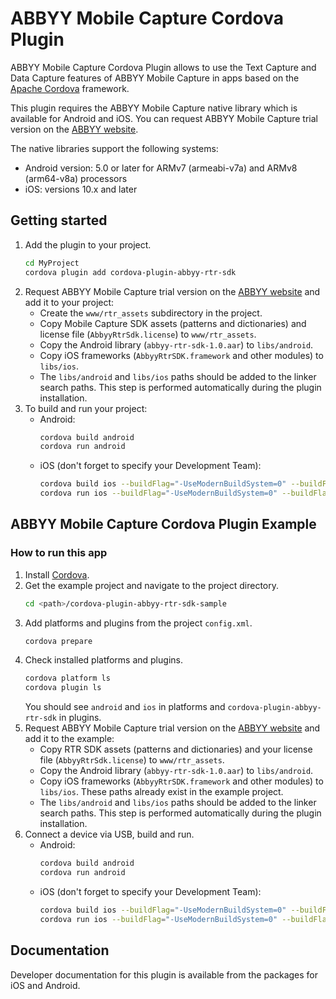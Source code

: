 # ABBYY Mobile Capture Cordova Plugin

ABBYY Mobile Capture Cordova Plugin allows to use the Text Capture and Data Capture features of ABBYY Mobile Capture in apps based on the [Apache Cordova](https://cordova.apache.org) framework.

This plugin requires the ABBYY Mobile Capture native library which is available for Android and iOS. You can request ABBYY Mobile Capture trial version on the [ABBYY website](http://www.abbyy.com/mobile-capture-sdk/#request-demo).

The native libraries support the following systems:

* Android version: 5.0 or later for ARMv7 (armeabi-v7a) and ARMv8 (arm64-v8a) processors
* iOS: versions 10.x and later


## Getting started

1. Add the plugin to your project.
    ```sh
    cd MyProject
    cordova plugin add cordova-plugin-abbyy-rtr-sdk
    ```
2. Request ABBYY Mobile Capture trial version on the [ABBYY website](http://www.abbyy.com/mobile-capture-sdk/#request-demo) and add it to your project:
    * Create the `www/rtr_assets` subdirectory in the project.
    * Copy Mobile Capture SDK assets (patterns and dictionaries) and license file (`AbbyyRtrSdk.license`) to `www/rtr_assets`.
    * Copy the Android library (`abbyy-rtr-sdk-1.0.aar`) to `libs/android`.
    * Copy iOS frameworks (`AbbyyRtrSDK.framework` and other modules) to `libs/ios`.
    * The `libs/android` and `libs/ios` paths should be added to the linker search paths. This step is performed automatically during the plugin installation.
3. To build and run your project:
    * Android:
        ```sh
        cordova build android
        cordova run android
        ```
    * iOS (don't forget to specify your Development Team):
        ```sh
        cordova build ios --buildFlag="-UseModernBuildSystem=0" --buildFlag="DEVELOPMENT_TEAM=<YOUR_TEAM>"
        cordova run ios --buildFlag="-UseModernBuildSystem=0" --buildFlag="DEVELOPMENT_TEAM=<YOUR_TEAM>"
        ```

## ABBYY Mobile Capture Cordova Plugin Example

### How to run this app

1. Install [Cordova](https://cordova.apache.org).
2. Get the example project and navigate to the project directory.
    ```sh
    cd <path>/cordova-plugin-abbyy-rtr-sdk-sample
    ```
3. Add platforms and plugins from the project `config.xml`.
    ```sh
    cordova prepare
    ```
4. Check installed platforms and plugins.
    ```sh
    cordova platform ls
    cordova plugin ls
    ```
    You should see `android` and `ios` in platforms and `cordova-plugin-abbyy-rtr-sdk` in plugins.
5. Request ABBYY Mobile Capture trial version on the [ABBYY website](http://www.abbyy.com/mobile-capture-sdk/#request-demo) and add it to the example:
    * Copy RTR SDK assets (patterns and dictionaries) and your license file (`AbbyyRtrSdk.license`) to `www/rtr_assets`.
    * Copy the Android library (`abbyy-rtr-sdk-1.0.aar`) to `libs/android`.
    * Copy iOS frameworks (`AbbyyRtrSDK.framework` and other modules) to `libs/ios`.
    These paths already exist in the example project.
    * The `libs/android` and `libs/ios` paths should be added to the linker search paths. This step is performed automatically during the plugin installation.
6. Connect a device via USB, build and run.
    * Android:
        ```sh
        cordova build android
        cordova run android
        ```
    * iOS (don't forget to specify your Development Team):
        ```sh
        cordova build ios --buildFlag="-UseModernBuildSystem=0" --buildFlag="DEVELOPMENT_TEAM=<YOUR_TEAM>"
        cordova run ios --buildFlag="-UseModernBuildSystem=0" --buildFlag="DEVELOPMENT_TEAM=<YOUR_TEAM>"
        ```



## Documentation

Developer documentation for this plugin is available from the packages for iOS and Android.

